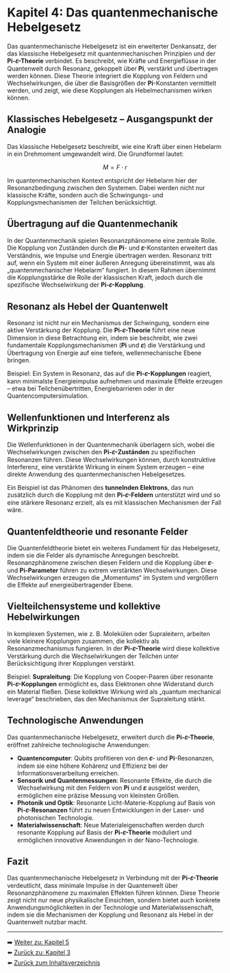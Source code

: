 # Kapitel 4: Das quantenmechanische Hebelgesetz

Das quantenmechanische Hebelgesetz ist ein erweiterter Denkansatz, der das klassische Hebelgesetz mit quantenmechanischen Prinzipien und der **Pi-𝜀-Theorie** verbindet. Es beschreibt, wie Kräfte und Energieflüsse in der Quantenwelt durch Resonanz, gekoppelt über **Pi**, verstärkt und übertragen werden können. Diese Theorie integriert die Kopplung von Feldern und Wechselwirkungen, die über die Basisgrößen der **Pi**-Konstanten vermittelt werden, und zeigt, wie diese Kopplungen als Hebelmechanismen wirken können.

## Klassisches Hebelgesetz – Ausgangspunkt der Analogie

Das klassische Hebelgesetz beschreibt, wie eine Kraft über einen Hebelarm in ein Drehmoment umgewandelt wird. Die Grundformel lautet:

$$
M = F \cdot r
$$

Im quantenmechanischen Kontext entspricht der Hebelarm hier der Resonanzbedingung zwischen den Systemen. Dabei werden nicht nur klassische Kräfte, sondern auch die Schwingungs- und Kopplungsmechanismen der Teilchen berücksichtigt.

## Übertragung auf die Quantenmechanik

In der Quantenmechanik spielen Resonanzphänomene eine zentrale Rolle. Die Kopplung von Zuständen durch die **Pi**- und **𝜀**-Konstanten erweitert das Verständnis, wie Impulse und Energie übertragen werden. Resonanz tritt auf, wenn ein System mit einer äußeren Anregung übereinstimmt, was als „quantenmechanischer Hebelarm“ fungiert. In diesem Rahmen übernimmt die Kopplungsstärke die Rolle der klassischen Kraft, jedoch durch die spezifische Wechselwirkung der **Pi-𝜀-Kopplung**.

## Resonanz als Hebel der Quantenwelt

Resonanz ist nicht nur ein Mechanismus der Schwingung, sondern eine aktive Verstärkung der Kopplung. Die **Pi-𝜀-Theorie** führt eine neue Dimension in diese Betrachtung ein, indem sie beschreibt, wie zwei fundamentale Kopplungsmechanismen (**Pi** und **𝜀**) die Verstärkung und Übertragung von Energie auf eine tiefere, wellenmechanische Ebene bringen.

Beispiel: Ein System in Resonanz, das auf die **Pi-𝜀-Kopplungen** reagiert, kann minimalste Energieimpulse aufnehmen und maximale Effekte erzeugen – etwa bei Teilchenübertritten, Energiebarrieren oder in der Quantencomputersimulation.

## Wellenfunktionen und Interferenz als Wirkprinzip

Die Wellenfunktionen in der Quantenmechanik überlagern sich, wobei die Wechselwirkungen zwischen den **Pi-𝜀-Zuständen** zu spezifischen Resonanzen führen. Diese Wechselwirkungen können, durch konstruktive Interferenz, eine verstärkte Wirkung in einem System erzeugen – eine direkte Anwendung des quantenmechanischen Hebelgesetzes. 

Ein Beispiel ist das Phänomen des **tunnelnden Elektrons**, das nun zusätzlich durch die Kopplung mit den **Pi-𝜀-Feldern** unterstützt wird und so eine stärkere Resonanz erzielt, als es mit klassischen Mechanismen der Fall wäre.

## Quantenfeldtheorie und resonante Felder

Die Quantenfeldtheorie bietet ein weiteres Fundament für das Hebelgesetz, indem sie die Felder als dynamische Anregungen beschreibt. Resonanzphänomene zwischen diesen Feldern und die Kopplung über **𝜀**- und **Pi-Parameter** führen zu extrem verstärkten Wechselwirkungen. Diese Wechselwirkungen erzeugen die „Momentums“ im System und vergrößern die Effekte auf energieübertragender Ebene.

## Vielteilchensysteme und kollektive Hebelwirkungen

In komplexen Systemen, wie z. B. Molekülen oder Supraleitern, arbeiten viele kleinere Kopplungen zusammen, die kollektiv als Resonanzmechanismus fungieren. In der **Pi-𝜀-Theorie** wird diese kollektive Verstärkung durch die Wechselwirkungen der Teilchen unter Berücksichtigung ihrer Kopplungen verstärkt.

Beispiel: **Supraleitung**: Die Kopplung von Cooper-Paaren über resonante **Pi-𝜀-Kopplungen** ermöglicht es, dass Elektronen ohne Widerstand durch ein Material fließen. Diese kollektive Wirkung wird als „quantum mechanical leverage“ beschrieben, das den Mechanismus der Supraleitung stärkt.

## Technologische Anwendungen

Das quantenmechanische Hebelgesetz, erweitert durch die **Pi-𝜀-Theorie**, eröffnet zahlreiche technologische Anwendungen:

- **Quantencomputer**: Qubits profitieren von den **𝜀**- und **Pi**-Resonanzen, indem sie eine höhere Kohärenz und Effizienz bei der Informationsverarbeitung erreichen.
- **Sensorik und Quantenmessungen**: Resonante Effekte, die durch die Wechselwirkung mit den Feldern von **Pi** und **𝜀** ausgelöst werden, ermöglichen eine präzise Messung von kleinsten Größen.
- **Photonik und Optik**: Resonante Licht-Materie-Kopplung auf Basis von **Pi-𝜀-Resonanzen** führt zu neuen Entwicklungen in der Laser- und photonischen Technologie.
- **Materialwissenschaft**: Neue Materialeigenschaften werden durch resonante Kopplung auf Basis der **Pi-𝜀-Theorie** moduliert und ermöglichen innovative Anwendungen in der Nano-Technologie.

## Fazit

Das quantenmechanische Hebelgesetz in Verbindung mit der **Pi-𝜀-Theorie** verdeutlicht, dass minimale Impulse in der Quantenwelt über Resonanzphänomene zu maximalen Effekten führen können. Diese Theorie zeigt nicht nur neue physikalische Einsichten, sondern bietet auch konkrete Anwendungsmöglichkeiten in der Technologie und Materialwissenschaft, indem sie die Mechanismen der Kopplung und Resonanz als Hebel in der Quantenwelt nutzbar macht.

---


➡️ [Weiter zu: Kapitel 5](Kapitel_5.md)  
⬅️ [Zurück zu: Kapitel 3](Kapitel_3.md)  
⬅️ [Zurück zum Inhaltsverzeichnis](README.md)
